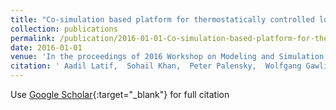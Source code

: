 ```yaml
---
title: "Co-simulation based platform for thermostatically controlled loads as a frequency reserve"
collection: publications
permalink: /publication/2016-01-01-Co-simulation-based-platform-for-thermostatically-controlled-loads-as-a-frequency-reserve
date: 2016-01-01
venue: 'In the proceedings of 2016 Workshop on Modeling and Simulation of Cyber-Physical Energy Systems (MSCPES)'
citation: ' Aadil Latif,  Sohail Khan,  Peter Palensky,  Wolfgang Gawlik, &quot;Co-simulation based platform for thermostatically controlled loads as a frequency reserve.&quot; In the proceedings of 2016 Workshop on Modeling and Simulation of Cyber-Physical Energy Systems (MSCPES), 2016.'
---
```

Use [Google Scholar](https://scholar.google.com/scholar?q=Co+simulation+based+platform+for+thermostatically+controlled+loads+as+a+frequency+reserve){:target="_blank"} for full citation